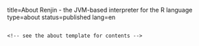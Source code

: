 title=About Renjin - the JVM-based interpreter for the R language
type=about
status=published
lang=en
~~~~~~

<!-- see the about template for contents -->

